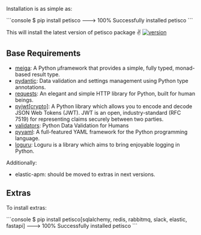 Installation is as simple as:

<div class="termy">
```console
$ pip install petisco
---> 100%
Successfully installed petisco
```
</div>

This will install the latest version of petisco package ✌️ [![version](https://img.shields.io/github/release/alice-biometrics/petisco/all.svg)](https://github.com/alice-biometrics/petisco/releases) 

## Base Requirements

* [meiga](https://alice-biometrics.github.io/meiga/): A Python µframework that provides a simple, fully typed, monad-based result type.
* [pydantic](https://pydantic-docs.helpmanual.io/): Data validation and settings management using Python type annotations.
* [requests](https://requests.readthedocs.io/en/latest/): An elegant and simple HTTP library for Python, built for human beings.
* [pyjwt[crypto]](https://pyjwt.readthedocs.io/en/stable/): A Python library which allows you to encode and decode JSON Web Tokens (JWT). JWT is an open, industry-standard (RFC 7519) for representing claims securely between two parties.
* [validators](https://validators.readthedocs.io/en/latest/): Python Data Validation for Humans
* [pyyaml](https://pyyaml.org/): A full-featured YAML framework for the Python programming language.
* [loguru](https://loguru.readthedocs.io/en/stable/index.html): Loguru is a library which aims to bring enjoyable logging in Python.

Additionally:

* elastic-apm: should be moved to extras in next versions.

## Extras

To install extras:

<div class="termy">
```console
$ pip install petisco[sqlalchemy, redis, rabbitmq, slack, elastic, fastapi]
---> 100%
Successfully installed petisco
```
</div>

